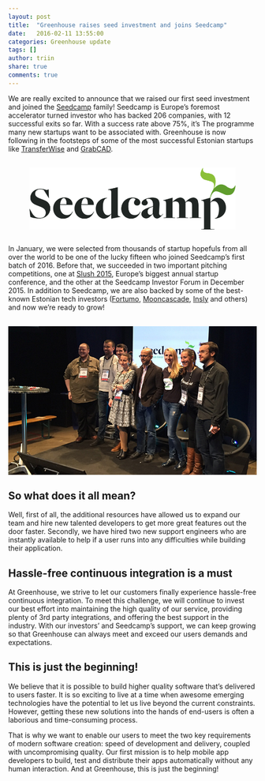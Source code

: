 ```yaml
---
layout: post
title:  "Greenhouse raises seed investment and joins Seedcamp"
date:   2016-02-11 13:55:00
categories: Greenhouse update
tags: []
author: triin
share: true
comments: true
---
```


We are really excited to announce that we raised our first seed investment and joined the [Seedcamp](http://www.seedcamp.com) family! Seedcamp is Europe’s foremost accelerator turned investor who has backed 206 companies, with 12 successful exits so far. With a success rate above 75%, it’s The programme many new startups want to be associated with. Greenhouse is now following in the footsteps of some of the most successful Estonian startups like [TransferWise](http://transferwise.com) and [GrabCAD](http://grabcad.com).

<!--more-->

<img src="/assets/logo-seedcamp.png" alt="Seedcamp logo" style="display:block; margin:30px auto; height: 125px;" />

In January, we were selected from thousands of startup hopefuls from all over the world to be one of the lucky fifteen who joined Seedcamp’s first batch of 2016. Before that, we succeeded in two important pitching competitions, one at [Slush 2015](http://slush.org), Europe’s biggest annual startup conference, and the other at the Seedcamp Investor Forum in December 2015. In addition to Seedcamp, we are also backed by some of the best-known Estonian tech investors ([Fortumo](https://fortumo.com/), [Mooncascade](http://mooncascade.com/), [Insly](https://www.insly.com/) and others) and now we’re ready to grow!

<img src="/assets/greenhouse_seedcamp_pitch.jpg" alt="Seedcamp logo" style="display:block; margin:30px auto; " />

## So what does it all mean?

Well, first of all, the additional resources have allowed us to expand our team and hire new talented developers to get more great features out the door faster. Secondly, we have hired two new support engineers who are instantly available to help if a user runs into any difficulties while building their application.

## Hassle-free continuous integration is a must

At Greenhouse, we strive to let our customers finally experience hassle-free continuous integration. To meet this challenge, we will continue to invest our best effort into maintaining the high quality of our service, providing plenty of 3rd party integrations, and offering the best support in the industry. With our investors’ and Seedcamp’s support, we can keep growing so that Greenhouse can always meet and exceed our users demands and expectations.

## This is just the beginning!

We believe that it is possible to build higher quality software that’s delivered to users faster. It is so exciting to live at a time when awesome emerging technologies have the potential to let us live beyond the current constraints. However, getting these new solutions into the hands of end-users is often a laborious and time-consuming process.

That is why we want to enable our users to meet the two key requirements of modern software creation: speed of development and delivery, coupled with uncompromising quality. Our first mission is to help mobile app developers to build, test and distribute their apps automatically without any human interaction. And at Greenhouse, this is just the beginning!
